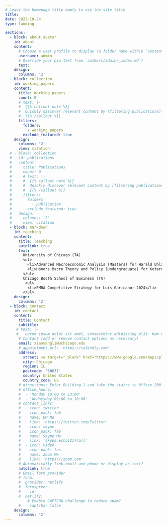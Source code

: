 ```yaml
---
# Leave the homepage title empty to use the site title
title:
date: 2022-10-24
type: landing

sections:
  - block: about.avatar
    id: about
    content:
      # Choose a user profile to display (a folder name within `content/authors/`)
      username: admin
      # Override your bio text from `authors/admin/_index.md`?
      text:
    design:
      columns: '2'
  - block: collection
    id: working_papers
    content:
      title: Working papers
      count: 0
      # text: |-
      #  {{% callout note %}}
      #  Quickly discover relevant content by [filtering publications](./publication/).
      #  {{% /callout %}}
      filters:
        folders:
          - working_papers
        exclude_featured: true
    design:
      columns: '2'
      view: citation
  # - block: collection
  #   id: publications
  #   content:
  #     title: Publications
  #     count: 0
  #     # text: |-
  #     #  {{% callout note %}}
  #     #  Quickly discover relevant content by [filtering publications](./publication/).
  #     #  {{% /callout %}}
  #     filters:
  #       folders:
  #         - publication
  #       exclude_featured: true
  #   design:
  #     columns: '2'
  #     view: citation
  - block: markdown
    id: teaching
    content:
      title: Teaching
      autolink: true
      text: |-
        University of Chicago (TA) 
        <ul>
          <li>Advanced Macroeconomic Analysis (Masters) for Harald Uhlig; 2021, 2022, 2023</li>
          <li>Honors Macro Theory and Policy (Undergraduate) for Kotaro Yoshida; 2022, 2023</li>
        </ul>
        Chicago Booth School of Business (TA)
         <ul>
          <li>EMBA Competitive Strategy for Luis Garicano; 2024</li>
        </ul>       
    design:
      columns: '2'
  - block: contact
    id: contact
    content:
      title: Contact
      subtitle:
     # text: |-
     #   Lorem ipsum dolor sit amet, consectetur adipiscing elit. Nam mi diam, venenatis ut magna et, vehicula efficitur enim.
      # Contact (add or remove contact options as necessary)
      email: xiaoyangli@uchicago.edu
      # appointment_url: 'https://calendly.com'
      address:
        street: <a target="_blank" href="https://www.google.com/maps/place/Saieh+Hall+For+Economics/@41.7898742,-87.5997978,17z/data=!3m2!4b1!5s0x880e291673e1b1eb:0x92cc235cda05dc67!4m6!3m5!1s0x880e29167109ab39:0xb987695b29fdfeb4!8m2!3d41.7898702!4d-87.5972229!16s%2Fg%2F11b6sd2v87?entry=ttu">Saieh Hall, 5757 S University Ave</a>
        city: Chicago
        region: IL
        postcode: '60637'
        country: United States
        country_code: US
      # directions: Enter Building 1 and take the stairs to Office 200 on Floor 2
      # office_hours:
      #  - 'Monday 10:00 to 13:00'
      #  - 'Wednesday 09:00 to 10:00'
      # contact_links:
      #  - icon: twitter
      #    icon_pack: fab
      #    name: DM Me
      #    link: 'https://twitter.com/Twitter'
      #  - icon: skype
      #    icon_pack: fab
      #    name: Skype Me
      #    link: 'skype:echo123?call'
      #  - icon: video
      #    icon_pack: fas
      #    name: Zoom Me
      #    link: 'https://zoom.com'
      # Automatically link email and phone or display as text?
      autolink: true
      # Email form provider
      # form:
      #  provider: netlify
      #  formspree:
      #    id:
      #  netlify:
          # Enable CAPTCHA challenge to reduce spam?
      #    captcha: false
    design:
      columns: '2'
---
```

